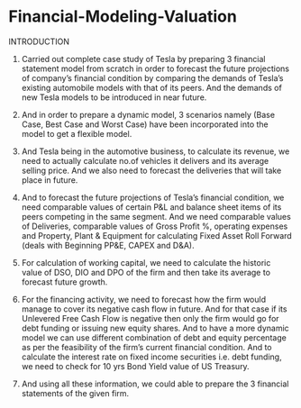 # Financial-Modeling-Valuation
INTRODUCTION
1.	Carried out complete case study of Tesla by preparing 3 financial statement model from scratch in order to forecast the future projections of company’s financial condition by comparing the demands of Tesla’s existing automobile models with that of its peers. And the demands of new Tesla models to be introduced in near future.
2.	And in order to prepare a dynamic model, 3 scenarios namely (Base Case, Best Case and Worst Case) have been incorporated into the model to get a flexible model.
3.	And Tesla being in the automotive business, to calculate its revenue, we need to actually calculate no.of vehicles it delivers and its average selling price. And we also need to forecast the deliveries that will take place in future.

5.	And to forecast the future projections of Tesla’s financial condition, we need comparable values of certain P&L and balance sheet items of its peers competing in the same segment. And we need comparable values of Deliveries, comparable values of Gross Profit %, operating expenses and Property, Plant & Equipment for calculating Fixed Asset Roll Forward (deals with Beginning PP&E, CAPEX and D&A).

7.	For calculation of working capital, we need to calculate the historic value of DSO, DIO and DPO of the firm and then take its average to forecast future growth.
8.	For the financing activity, we need to forecast how the firm would manage to cover its negative cash flow in future. And for that case if its Unlevered Free Cash Flow is negative then only the firm would go for debt funding or issuing new equity shares. And to have a more dynamic model we can use different combination of debt and equity percentage as per the feasibility of the firm’s current financial condition. And to calculate the interest rate on fixed income securities i.e. debt funding, we need to check for 10 yrs Bond Yield value of US Treasury.

10.	And using all these information, we could able to prepare the 3 financial statements of the given firm.
